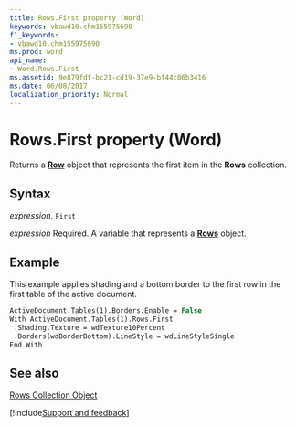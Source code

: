 ```yaml
---
title: Rows.First property (Word)
keywords: vbawd10.chm155975690
f1_keywords:
- vbawd10.chm155975690
ms.prod: word
api_name:
- Word.Rows.First
ms.assetid: 9e879fdf-bc21-cd19-37e9-bf44c06b3416
ms.date: 06/08/2017
localization_priority: Normal
---
```



# Rows.First property (Word)

Returns a  **[Row](Word.Row.md)** object that represents the first item in the **Rows** collection.


## Syntax

_expression_. `First`

_expression_ Required. A variable that represents a **[Rows](Word.Rows.md)** object.


## Example

This example applies shading and a bottom border to the first row in the first table of the active document.


```vb
ActiveDocument.Tables(1).Borders.Enable = False 
With ActiveDocument.Tables(1).Rows.First 
 .Shading.Texture = wdTexture10Percent 
 .Borders(wdBorderBottom).LineStyle = wdLineStyleSingle 
End With
```


## See also


[Rows Collection Object](Word.rows.md)

[!include[Support and feedback](~/includes/feedback-boilerplate.md)]